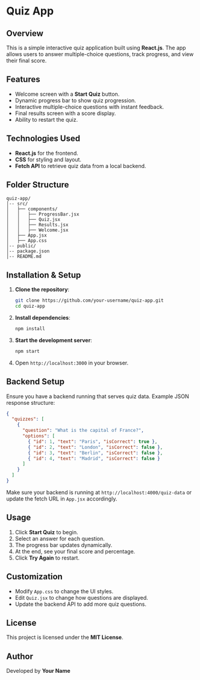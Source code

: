 # Quiz App

## Overview
This is a simple interactive quiz application built using **React.js**. The app allows users to answer multiple-choice questions, track progress, and view their final score.

## Features
- Welcome screen with a **Start Quiz** button.
- Dynamic progress bar to show quiz progression.
- Interactive multiple-choice questions with instant feedback.
- Final results screen with a score display.
- Ability to restart the quiz.

## Technologies Used
- **React.js** for the frontend.
- **CSS** for styling and layout.
- **Fetch API** to retrieve quiz data from a local backend.

## Folder Structure
```
quiz-app/
│-- src/
│   ├── components/
│   │   ├── ProgressBar.jsx
│   │   ├── Quiz.jsx
│   │   ├── Results.jsx
│   │   ├── Welcome.jsx
│   ├── App.jsx
│   ├── App.css
│-- public/
│-- package.json
│-- README.md
```

## Installation & Setup
1. **Clone the repository**:
   ```sh
   git clone https://github.com/your-username/quiz-app.git
   cd quiz-app
   ```
2. **Install dependencies**:
   ```sh
   npm install
   ```
3. **Start the development server**:
   ```sh
   npm start
   ```
4. Open `http://localhost:3000` in your browser.

## Backend Setup
Ensure you have a backend running that serves quiz data. Example JSON response structure:
```json
{
  "quizzes": [
    {
      "question": "What is the capital of France?",
      "options": [
        { "id": 1, "text": "Paris", "isCorrect": true },
        { "id": 2, "text": "London", "isCorrect": false },
        { "id": 3, "text": "Berlin", "isCorrect": false },
        { "id": 4, "text": "Madrid", "isCorrect": false }
      ]
    }
  ]
}
```
Make sure your backend is running at `http://localhost:4000/quiz-data` or update the fetch URL in `App.jsx` accordingly.

## Usage
1. Click **Start Quiz** to begin.
2. Select an answer for each question.
3. The progress bar updates dynamically.
4. At the end, see your final score and percentage.
5. Click **Try Again** to restart.

## Customization
- Modify `App.css` to change the UI styles.
- Edit `Quiz.jsx` to change how questions are displayed.
- Update the backend API to add more quiz questions.

## License
This project is licensed under the **MIT License**.

## Author
Developed by **Your Name**

